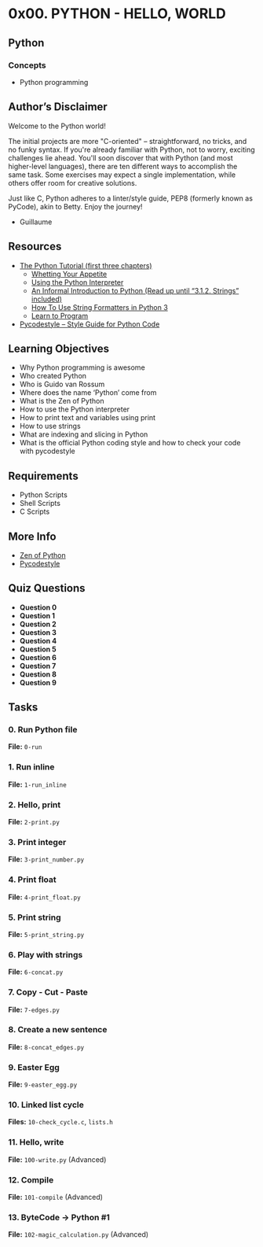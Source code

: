 # 0x00. PYTHON - HELLO, WORLD

## Python
[](https://s3.amazonaws.com/intranet-projects-files/holbertonschool-higher-level_programming+/231/48a9fdbd67c84a328a9df9ec8d93b9ac2458ac37721d7d53e51a27fb2bdc5263.jpg)
### Concepts
* Python programming

## Author’s Disclaimer
Welcome to the Python world!

The initial projects are more "C-oriented" – straightforward, no tricks, and no funky syntax. If you're already familiar with Python, not to worry, exciting challenges lie ahead. You'll soon discover that with Python (and most higher-level languages), there are ten different ways to accomplish the same task. Some exercises may expect a single implementation, while others offer room for creative solutions.

Just like C, Python adheres to a linter/style guide, PEP8 (formerly known as PyCode), akin to Betty. Enjoy the journey!

- Guillaume

## Resources
* [The Python Tutorial (first three chapters)](https://docs.python.org/3/tutorial/index.html)
  - [Whetting Your Appetite](https://docs.python.org/3/tutorial/appetite.html)
  - [Using the Python Interpreter](https://docs.python.org/3/tutorial/interpreter.html)
  - [An Informal Introduction to Python (Read up until “3.1.2. Strings” included)](https://docs.python.org/3/tutorial/introduction.html)
  - [How To Use String Formatters in Python 3](https://www.digitalocean.com/community/tutorials/how-to-use-string-formatters-in-python-3)
  - [Learn to Program](https://www.learnpython.org/)
* [Pycodestyle – Style Guide for Python Code](https://pep8.org/)

## Learning Objectives
* Why Python programming is awesome
* Who created Python
* Who is Guido van Rossum
* Where does the name ‘Python’ come from
* What is the Zen of Python
* How to use the Python interpreter
* How to print text and variables using print
* How to use strings
* What are indexing and slicing in Python
* What is the official Python coding style and how to check your code with pycodestyle

## Requirements
* Python Scripts
* Shell Scripts
* C Scripts

## More Info
* [Zen of Python](https://www.python.org/dev/peps/pep-0020/)
* [Pycodestyle](https://pep8.org/)

## Quiz Questions
* **Question 0**
* **Question 1**
* **Question 2**
* **Question 3**
* **Question 4**
* **Question 5**
* **Question 6**
* **Question 7**
* **Question 8**
* **Question 9**

## Tasks
### 0. Run Python file
**File:** `0-run`

### 1. Run inline
**File:** `1-run_inline`

### 2. Hello, print
**File:** `2-print.py`

### 3. Print integer
**File:** `3-print_number.py`

### 4. Print float
**File:** `4-print_float.py`

### 5. Print string
**File:** `5-print_string.py`

### 6. Play with strings
**File:** `6-concat.py`

### 7. Copy - Cut - Paste
**File:** `7-edges.py`

### 8. Create a new sentence
**File:** `8-concat_edges.py`

### 9. Easter Egg
**File:** `9-easter_egg.py`

### 10. Linked list cycle
**Files:** `10-check_cycle.c`, `lists.h`

### 11. Hello, write
**File:** `100-write.py` (Advanced)

### 12. Compile
**File:** `101-compile` (Advanced)

### 13. ByteCode -> Python #1
**File:** `102-magic_calculation.py` (Advanced)
